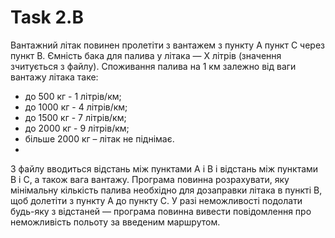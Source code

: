 # Task 2.B

Вантажний літак повинен пролетіти з вантажем з пункту А пункт С через пункт В. Ємність бака для палива у літака — Х літрів (значення зчитується з файлу). Споживання палива на 1 км залежно від ваги вантажу літака таке:
- до 500 кг - 1 літрів/км;
- до 1000 кг - 4 літрів/км;
- до 1500 кг - 7 літрів/км;
- до 2000 кг - 9 літрів/км;
- більше 2000 кг – літак не піднімає.
- 
З файлу вводиться відстань між пунктами А і В і відстань між пунктами В і С, а також вага вантажу. Програма повинна розрахувати, яку мінімальну кількість палива необхідно для дозаправки літака в пункті В, щоб долетіти з пункту А до пункту С. У разі неможливості подолати будь-яку з відстаней — програма повинна вивести повідомлення про неможливість польоту за введеним маршрутом.
